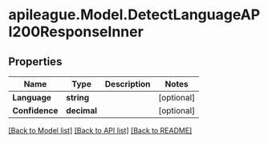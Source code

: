 # apileague.Model.DetectLanguageAPI200ResponseInner

## Properties

Name | Type | Description | Notes
------------ | ------------- | ------------- | -------------
**Language** | **string** |  | [optional] 
**Confidence** | **decimal** |  | [optional] 

[[Back to Model list]](../README.md#documentation-for-models) [[Back to API list]](../README.md#documentation-for-api-endpoints) [[Back to README]](../README.md)

